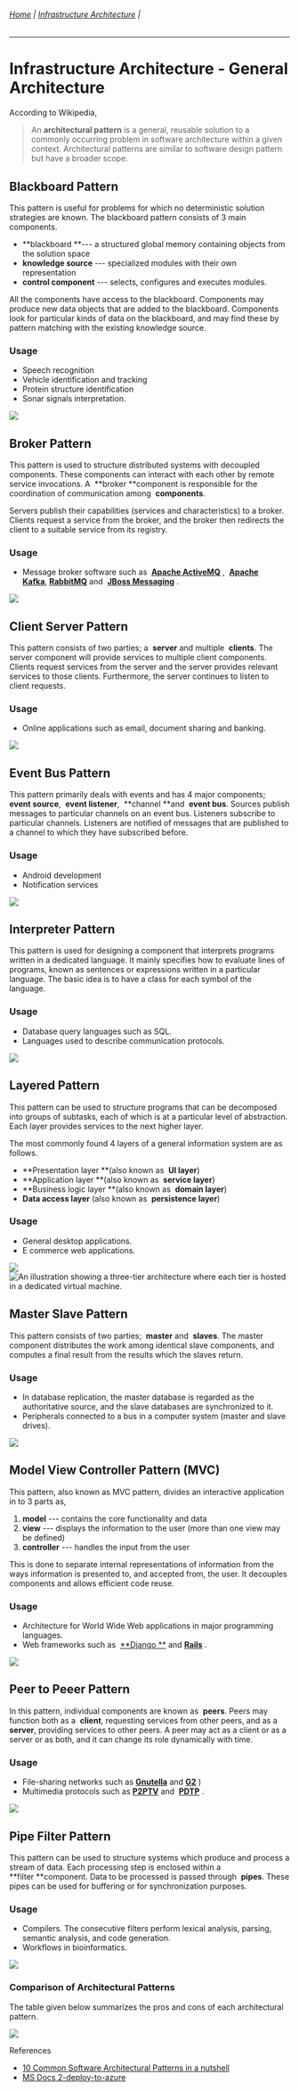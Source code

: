 ###### [Home](https://github.com/RyKaj/Documentation/blob/master/README.md) | [Infrastructure Architecture](https://github.com/RyKaj/Documentation/tree/master/InfrastructureArchitecture/README.md) |
------------




Infrastructure Architecture - General Architecture
================================================
 
According to Wikipedia,

> An **architectural pattern** is a general, reusable solution to a commonly occurring problem in software architecture within a given context. Architectural patterns are similar to software design pattern but have a broader scope.

Blackboard Pattern
------------------

This pattern is useful for problems for which no deterministic solution
strategies are known. The blackboard pattern consists of 3 main
components.

-   **blackboard **--- a structured global memory containing objects from the solution space
-   **knowledge source** --- specialized modules with their own representation
-   **control component** --- selects, configures and executes modules.

All the components have access to the blackboard. Components may produce new data objects that are added to the blackboard. Components look for particular kinds of data on the blackboard, and may find these by pattern matching with the existing knowledge source.

### Usage

-   Speech recognition
-   Vehicle identification and tracking
-   Protein structure identification
-   Sonar signals interpretation.

![](https://miro.medium.com/max/530/1*ArbMx7A21I47llvwUTiSDg.png)

Broker Pattern
--------------

This pattern is used to structure distributed systems with decoupled components. These components can interact with each other by remote service invocations. A  **broker **component is responsible for the coordination of communication among  **components**.

Servers publish their capabilities (services and characteristics) to a broker. Clients request a service from the broker, and the broker then redirects the client to a suitable service from its registry.

### Usage

-   Message broker software such as  [**Apache ActiveMQ**](https://en.wikipedia.org/wiki/Apache_ActiveMQ) ,  [**Apache Kafka**](https://en.wikipedia.org/wiki/Apache_Kafka), [**RabbitMQ**](https://en.wikipedia.org/wiki/RabbitMQ) and  [**JBoss Messaging**](https://en.wikipedia.org/wiki/JBoss_Messaging) .

![](https://miro.medium.com/max/700/1*1qRQZjLRAd0yY_T9p2OgBw.png)

Client Server Pattern
---------------------

This pattern consists of two parties; a  **server** and multiple  **clients**. The server component will provide services to multiple client components. Clients request services from the server and the server provides relevant services to those clients. Furthermore, the server continues to listen to client requests.

### Usage

-   Online applications such as email, document sharing and banking.

![](https://miro.medium.com/max/284/1*4xX_WQQuD2u0PMK5bcWFkQ.png)

Event Bus Pattern
-----------------

This pattern primarily deals with events and has 4 major components;  **event source**,  **event listener**,  **channel **and  **event bus**. Sources publish messages to particular channels on an event bus. Listeners subscribe to particular channels. Listeners are notified of messages that are published to a channel to which they have subscribed before.

### Usage

-   Android development
-   Notification services

![](https://miro.medium.com/max/632/1*DOZ4nVR9zkJm-EnXT3KOGQ.png)

Interpreter Pattern
-------------------

This pattern is used for designing a component that interprets programs written in a dedicated language. It mainly specifies how to evaluate lines of programs, known as sentences or expressions written in a particular language. The basic idea is to have a class for each symbol of the language.

### Usage

-   Database query languages such as SQL.
-   Languages used to describe communication protocols.

![](https://miro.medium.com/max/660/1*DrC3T5R4SsdcQY6aXLCRZA.png)

Layered Pattern
---------------

This pattern can be used to structure programs that can be decomposed into groups of subtasks, each of which is at a particular level of abstraction. Each layer provides services to the next higher layer.

The most commonly found 4 layers of a general information system are as follows.

-   **Presentation layer **(also known as  **UI layer**)
-   **Application layer **(also known as  **service layer**)
-   **Business logic layer **(also known as  **domain layer**)
-   **Data access layer** (also known as  **persistence layer**)

### Usage

-   General desktop applications.
-   E commerce web applications.

![](https://miro.medium.com/max/188/1*jMWk_JqqyyloVPhTs_Zd1A.png)![An illustration showing a three-tier architecture where each tier is hosted in a dedicated virtual machine.](https://docs.microsoft.com/en-us/learn/modules/intro-to-azure-networking/media/2-three-tier.png)

Master Slave Pattern
--------------------

This pattern consists of two parties;  **master** and  **slaves**. The master component distributes the work among identical slave components, and computes a final result from the results which the slaves return.

### Usage

-   In database replication, the master database is regarded as the authoritative source, and the slave databases are synchronized to it.
-   Peripherals connected to a bus in a computer system (master and slave drives).

![](https://miro.medium.com/max/542/1*lsK9QntZl2d5oLojwRGXDg.png)

Model View Controller Pattern (MVC)
-----------------------------------

This pattern, also known as MVC pattern, divides an interactive application in to 3 parts as,

1.  **model** --- contains the core functionality and data
2.  **view** --- displays the information to the user (more than one view may be defined)
3.  **controller** --- handles the input from the user

This is done to separate internal representations of information from the ways information is presented to, and accepted from, the user. It decouples components and allows efficient code reuse.

### Usage 

-   Architecture for World Wide Web applications in major programming languages.
-   Web frameworks such as  [**Django **](https://en.wikipedia.org/wiki/Django_(web_framework)) and [**Rails**](https://en.wikipedia.org/wiki/Ruby_on_Rails) .

![](https://miro.medium.com/max/700/1*OP0CS6O5Sb66jpc-H-IuRQ.png)

Peer to Peeer Pattern
---------------------

In this pattern, individual components are known as  **peers**. Peers may function both as a  **client**, requesting services from other peers, and as a  **server**, providing services to other peers. A peer may act as a client or as a server or as both, and it can change its role dynamically with time.

### Usage

-   File-sharing networks such as [**Gnutella**](https://en.wikipedia.org/wiki/Gnutella) and [**G2**](https://en.wikipedia.org/wiki/Gnutella2) )
-   Multimedia protocols such as [**P2PTV**](https://en.wikipedia.org/wiki/P2PTV) and  [**PDTP**](https://en.wikipedia.org/wiki/Peer_Distributed_Transfer_Protocol) .

![](https://miro.medium.com/max/260/1*ROvkckSTw1UncrbQSmUJUQ.png)

Pipe Filter Pattern
-------------------

This pattern can be used to structure systems which produce and process a stream of data. Each processing step is enclosed within a  **filter **component. Data to be processed is passed through  **pipes**. These pipes can be used for buffering or for synchronization purposes.

### Usage

-   Compilers. The consecutive filters perform lexical analysis, parsing, semantic analysis, and code generation.
-   Workflows in bioinformatics.

![](https://miro.medium.com/max/700/1*qikehZcDhhl_wWsqeI_nvg.png)

### Comparison of Architectural Patterns

The table given below summarizes the pros and cons of each architectural pattern.

![](https://miro.medium.com/max/1000/1*Z9dKeyf6yi0nFMaUZF1P3Q.png)

References
-   [10 Common Software Architectural Patterns in a nutshell](https://towardsdatascience.com/10-common-software-architectural-patterns-in-a-nutshell-a0b47a1e9013)
-   [MS Docs 2-deploy-to-azure](https://docs.microsoft.com/en-us/learn/modules/intro-to-azure-networking/2-deploy-to-azure)
